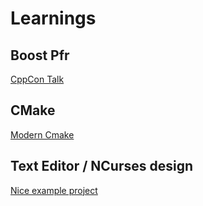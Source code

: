 # Learnings

## Boost Pfr

[CppCon Talk](https://www.youtube.com/watch?v=abdeAew3gmQ)

## CMake

[Modern Cmake](https://cliutils.gitlab.io/modern-cmake/chapters/intro/dodonot.html)

## Text Editor / NCurses design

[Nice example project](https://github.com/arximboldi/ewig)


